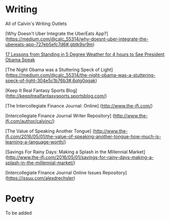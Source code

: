 # Writing
All of Calvin's Writing Outlets


[Why Doesn't Uber Integrate the UberEats App?] (https://medium.com/@calc_55314/why-doesnt-uber-integrate-the-ubereats-app-727eb5efc7d6#.gbtk9sr9m)


[17 Lessons from Standing in 5 Degree Weather for 4 hours to See President Obama Speak](https://medium.com/@calc_55314/17-lessons-from-standing-in-5-degree-weather-for-4-hours-to-see-president-obama-speak-86062f1787c7#.y6z27ak1a)

[The Night Obama was a Stuttering Speck of Light] (https://medium.com/@calc_55314/the-night-obama-was-a-stuttering-speck-of-light-304e5c1b76b3#.6qtg0qgak)

[Keep It Real Fantasy Sports Blog] (http://keepitrealfantasysports.sportsblog.com/)

[The Intercollegiate Finance Journal: Online] (http://www.the-ifj.com/)

[Intercollegiate Finance Journal Writer Repository] (http://www.the-ifj.com/author/calvinc/)

[The Value of Speaking Another Tongue] (http://www.the-ifj.com/2016/05/01/the-value-of-speaking-another-tongue-how-much-is-learning-a-language-worth/)

[Savings For Rainy Days: Making a Splash in the Millennial Market] (http://www.the-ifj.com/2016/05/01/savings-for-rainy-days-making-a-splash-in-the-millennial-market/)


[Intercollegiate Finance Journal Online Issues Repository] (https://issuu.com/alexdrechsler)

# Poetry

To be added

